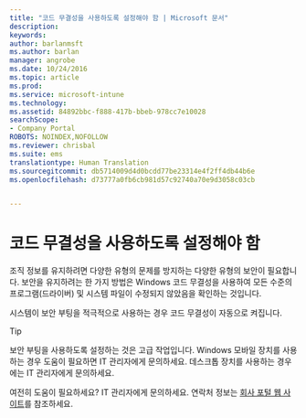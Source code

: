 ```yaml
---
title: "코드 무결성을 사용하도록 설정해야 함 | Microsoft 문서"
description: 
keywords: 
author: barlanmsft
ms.author: barlan
manager: angrobe
ms.date: 10/24/2016
ms.topic: article
ms.prod: 
ms.service: microsoft-intune
ms.technology: 
ms.assetid: 84892bbc-f888-417b-bbeb-978cc7e10028
searchScope:
- Company Portal
ROBOTS: NOINDEX,NOFOLLOW
ms.reviewer: chrisbal
ms.suite: ems
translationtype: Human Translation
ms.sourcegitcommit: db5714009d4d0bcdd77be23314e4f2ff4db44b6e
ms.openlocfilehash: d73777a0fb6cb981d57c92740a70e9d3058c03cb


---
```


# <a name="you-need-to-enable-code-integrity"></a>코드 무결성을 사용하도록 설정해야 함

조직 정보를 유지하려면 다양한 유형의 문제를 방지하는 다양한 유형의 보안이 필요합니다. 보안을 유지하려는 한 가지 방법은 Windows 코드 무결성을 사용하여 모든 수준의 프로그램(드라이버) 및 시스템 파일이 수정되지 않았음을 확인하는 것입니다.

시스템이 보안 부팅을 적극적으로 사용하는 경우 코드 무결성이 자동으로 켜집니다.

> [!Tip]
> 보안 부팅을 사용하도록 설정하는 것은 고급 작업입니다. Windows 모바일 장치를 사용하는 경우 도움이 필요하면 IT 관리자에게 문의하세요. 데스크톱 장치를 사용하는 경우에는 IT 관리자에게 문의하세요.

<!--Or, see the section “To re-enable Secure Boot” on the [Disabling Secure Boot](https://msdn.microsoft.com/library/windows/hardware/dn898540(v=vs.85).aspx) page to try enabling Secure Boot yourself.-->

여전히 도움이 필요하세요? IT 관리자에게 문의하세요. 연락처 정보는 [회사 포털 웹 사이트](http://portal.manage.microsoft.com)를 참조하세요.



<!--HONumber=Dec16_HO3-->


